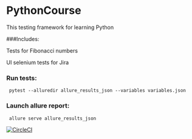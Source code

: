 # PythonCourse

This testing framework for learning Python

###Includes:

Tests for Fibonacci numbers

UI selenium tests for Jira


### Run tests:

` pytest --alluredir allure_results_json --variables variables.json`

### Launch allure report:

` allure serve allure_results_json`

[![CircleCI](https://circleci.com/gh/ysmirnova/PythonCourse/tree/fiboTest.svg?style=svg)](https://circleci.com/gh/ysmirnova/PythonCourse/tree/fiboTest)